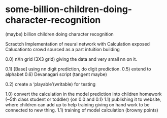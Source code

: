 # some-billion-children-doing-character-recognition
(maybe) billion children doing character recognition

Scractch Implementation of neural network with Calculation exposed Calucationto crowd sourced as a part intuition building

0.0) nXn grid (3X3 grid) giving the data and very small nn on it.

0.1) [Base] using nn digit prediction, do digit prediction.
0.5) extend to alphabet
0.6) Devanagari script (tangent maybe)

0.2) create a ‘playable’(writable) for testing

1.0) convert the calculation in the model prediction into children homework (~5th class student or toddler) {on 0.0 and 0.1} 
1.1) publishing it to website, where children can add up to help training giving on hand work to be connected to new thing.
1.1) training of model calculation (browny points) 
